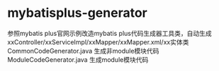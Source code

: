 # mybatisplus-generator
参照mybatis plus官网示例改造mybatis plus代码生成器工具类，自动生成xxController/xxServiceImpl/xxMapper/xxMapper.xml/xx实体类
CommonCodeGenerator.java 生成非module模块代码
ModuleCodeGenerator.java 生成module模块代码

